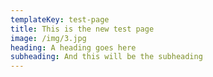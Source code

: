 ```yaml
---
templateKey: test-page
title: This is the new test page
image: /img/3.jpg
heading: A heading goes here
subheading: And this will be the subheading
---
```

